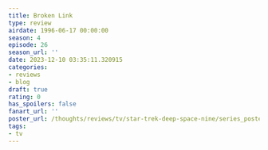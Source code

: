 ```yaml
---
title: Broken Link
type: review
airdate: 1996-06-17 00:00:00
season: 4
episode: 26
season_url: ''
date: 2023-12-10 03:35:11.320915
categories:
- reviews
- blog
draft: true
rating: 0
has_spoilers: false
fanart_url: ''
poster_url: /thoughts/reviews/tv/star-trek-deep-space-nine/series_poster.jpg
tags:
- tv
---
```


